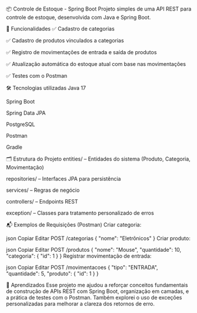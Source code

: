📦 Controle de Estoque - Spring Boot
Projeto simples de uma API REST para controle de estoque, desenvolvida com Java e Spring Boot.

🔧 Funcionalidades
✅ Cadastro de categorias

✅ Cadastro de produtos vinculados a categorias

✅ Registro de movimentações de entrada e saída de produtos

✅ Atualização automática do estoque atual com base nas movimentações

✅ Testes com o Postman

🛠️ Tecnologias utilizadas
Java 17

Spring Boot

Spring Data JPA

PostgreSQL

Postman

Gradle

🗂️ Estrutura do Projeto
entities/ – Entidades do sistema (Produto, Categoria, Movimentação)

repositories/ – Interfaces JPA para persistência

services/ – Regras de negócio

controllers/ – Endpoints REST

exception/ – Classes para tratamento personalizado de erros

📬 Exemplos de Requisições (Postman)
Criar categoria:

json
Copiar
Editar
POST /categorias
{
  "nome": "Eletrônicos"
}
Criar produto:

json
Copiar
Editar
POST /produtos
{
  "nome": "Mouse",
  "quantidade": 10,
  "categoria": {
    "id": 1
  }
}
Registrar movimentação de entrada:

json
Copiar
Editar
POST /movimentacoes
{
  "tipo": "ENTRADA",
  "quantidade": 5,
  "produto": {
    "id": 1
  }
}


🧠 Aprendizados
Esse projeto me ajudou a reforçar conceitos fundamentais de construção de APIs REST com Spring Boot, organização em camadas, e a prática de testes com o Postman. Também explorei o uso de exceções personalizadas para melhorar a clareza dos retornos de erro.

